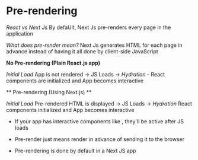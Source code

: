 # Pre-rendering

*React vs Next Js*
By defaUlt, Next Js pre-renders every page in the application

*What does pre-render mean?*
Next Js generates HTML for each page in advance instead of having it all done by client-side JavaScript

**No Pre-rendering (Plain React.js app)**

*Initial Load*
App is not rendered -> JS Loads -> *Hydration* - React components are initialized and App becomes interactive

** Pre-rendering (Using Next.js) **

*Initial Load*
Pre-rendered HTML is displayed -> JS Loads -> *Hydration* React components initialized and App becomes interactive

- If your app has interactive components like <Link />, they'll be active after JS loads

- Pre-render just means render in advance of sending it to the browser

- Pre-rendering is done by default in a Next JS app